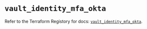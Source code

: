 # `vault_identity_mfa_okta`

Refer to the Terraform Registory for docs: [`vault_identity_mfa_okta`](https://registry.terraform.io/providers/hashicorp/vault/3.20.0/docs/resources/identity_mfa_okta).

